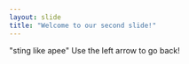 ```yaml
---
layout: slide
title: "Welcome to our second slide!"
---
```

"sting like apee"
Use the left arrow to go back!
